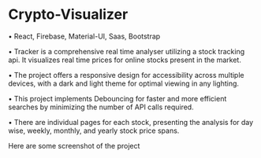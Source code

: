 # Crypto-Visualizer


• React, Firebase, Material-UI, Saas, Bootstrap


• Tracker is a comprehensive real time analyser utilizing a stock tracking api. It visualizes real time prices for online stocks present in the market.


• The project offers a responsive design for accessibility across multiple devices, with a dark and light theme for optimal viewing in any lighting. 


• This project implements Debouncing for faster and more efficient searches by minimizing the number of API calls required. 


• There are individual pages for each stock, presenting the analysis for day wise, weekly, monthly, and yearly stock price spans.


Here are some screenshot of the project



